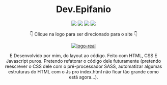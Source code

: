 <div align=center>

# Dev.Epifanio

 <img src="https://img.shields.io/badge/-HTML-orange?style=for-the-badge&logo=html5">
    <img src="https://img.shields.io/badge/-CSS-blue?style=for-the-badge&logo=css3">
    <img src="https://img.shields.io/badge/-JAVASCRIPT-yellow?style=for-the-badge&logo=javascript">
    <img src="https://img.shields.io/badge/-SASS-pink?style=for-the-badge&logo=sass">
 
 👇 Clique na logo para ser direcionado para o site 👇
 
 [![logo-real](https://user-images.githubusercontent.com/80923539/133706024-7db2efed-7fb0-46b3-ab7c-25f3d7f2c8dd.png)](https://nanepifanio.github.io/Dev.Epifanio/)

 
E Desenvolvido por mim, do layout ao código. Feito com HTML, CSS E Javascript puros. Pretendo refatorar o código dele futuramente (pretendo reescrever o CSS dele com o pré-processador SASS, automatizar algumas estruturas do HTML com o Js pro index.html não ficar tão grande como está agora...). 
 

 </div>
